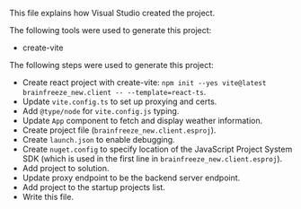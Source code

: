 This file explains how Visual Studio created the project.

The following tools were used to generate this project:
- create-vite

The following steps were used to generate this project:
- Create react project with create-vite: `npm init --yes vite@latest brainfreeze_new.client -- --template=react-ts`.
- Update `vite.config.ts` to set up proxying and certs.
- Add `@type/node` for `vite.config.js` typing.
- Update `App` component to fetch and display weather information.
- Create project file (`brainfreeze_new.client.esproj`).
- Create `launch.json` to enable debugging.
- Create `nuget.config` to specify location of the JavaScript Project System SDK (which is used in the first line in `brainfreeze_new.client.esproj`).
- Add project to solution.
- Update proxy endpoint to be the backend server endpoint.
- Add project to the startup projects list.
- Write this file.
